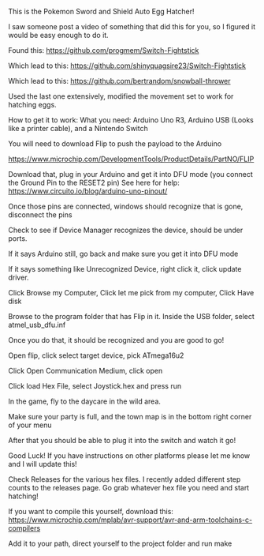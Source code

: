 This is the Pokemon Sword and Shield Auto Egg Hatcher!

I saw someone post a video of something that did this for you, so I figured it would be easy enough to do it. 

Found this:
https://github.com/progmem/Switch-Fightstick

Which lead to this:
https://github.com/shinyquagsire23/Switch-Fightstick

Which lead to this:
https://github.com/bertrandom/snowball-thrower

Used the last one extensively, modified the movement set to work for hatching eggs.

How to get it to work:
What you need: Arduino Uno R3, Arduino USB (Looks like a printer cable), and a Nintendo Switch

You will need to download Flip to push the payload to the Arduino

https://www.microchip.com/DevelopmentTools/ProductDetails/PartNO/FLIP

Download that, plug in your Arduino and get it into DFU mode (you connect the Ground Pin to the RESET2 pin)
See here for help: https://www.circuito.io/blog/arduino-uno-pinout/

Once those pins are connected, windows should recognize that is gone, disconnect the pins

Check to see if Device Manager recognizes the device, should be under ports. 

If it says Arduino still, go back and make sure you get it into DFU mode

If it says something like Unrecognized Device, right click it, click update driver.

Click Browse my Computer, Click let me pick from my computer, Click Have disk

Browse to the program folder that has Flip in it. Inside the USB folder, select atmel_usb_dfu.inf

Once you do that, it should be recognized and you are good to go!

Open flip, click select target device, pick ATmega16u2

Click Open Communication Medium, click open

Click load Hex File, select Joystick.hex and press run

In the game, fly to the daycare in the wild area. 

Make sure your party is full, and the town map is in the bottom right corner of your menu

After that you should be able to plug it into the switch and watch it go!

Good Luck! If you have instructions on other platforms please let me know and I will update this!

Check Releases for the various hex files. I recently added different step counts to the releases page. Go grab whatever hex file you need and start hatching!

If you want to compile this yourself, download this:
https://www.microchip.com/mplab/avr-support/avr-and-arm-toolchains-c-compilers

Add it to your path, direct yourself to the project folder and run make
